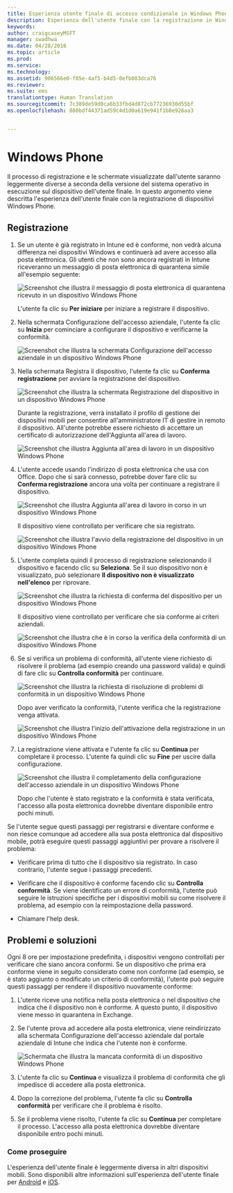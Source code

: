```yaml
---
title: Esperienza utente finale di accesso condizionale in Windows Phone
description: Esperienza dell'utente finale con la registrazione in Windows Phone.
keywords: 
author: craigcaseyMSFT
manager: swadhwa
ms.date: 04/28/2016
ms.topic: article
ms.prod: 
ms.service: 
ms.technology: 
ms.assetid: 906566e0-f05e-4af5-b4d5-0efb083dca76
ms.reviewer: 
ms.suite: ems
translationtype: Human Translation
ms.sourcegitcommit: 7c389de59d0ca6b33fbd4d872cb77236930d55bf
ms.openlocfilehash: 880bdf44371ad59c4d1d0a619e941f1b8e926aa3


---
```


# Windows Phone

Il processo di registrazione e le schermate visualizzate dall'utente saranno leggermente diverse a seconda della versione del sistema operativo in esecuzione sul dispositivo dell'utente finale.  In questo argomento viene descritta l'esperienza dell'utente finale con la registrazione di dispositivi Windows Phone.

## Registrazione

1.  Se un utente è già registrato in Intune ed è conforme, non vedrà alcuna differenza nei dispositivi Windows e continuerà ad avere accesso alla posta elettronica. Gli utenti che non sono ancora registrati in Intune riceveranno un messaggio di posta elettronica di quarantena simile all'esempio seguente:

    ![Screenshot che illustra il messaggio di posta elettronica di quarantena ricevuto in un dispositivo Windows Phone](./media/ProtectEmail/EUX-Windows-quarantineEmail.png)

    L'utente fa clic su **Per iniziare** per iniziare a registrare il dispositivo.

2.  Nella schermata Configurazione dell'accesso aziendale, l'utente fa clic su **Inizia** per cominciare a configurare il dispositivo e verificarne la conformità.

    ![Screenshot che illustra la schermata Configurazione dell'accesso aziendale in un dispositivo Windows Phone](./media/ProtectEmail/EUX-Windows1-company-Access-Setup.png)

3.  Nella schermata Registra il dispositivo, l'utente fa clic su **Conferma registrazione** per avviare la registrazione del dispositivo.

    ![Screenshot che illustra la schermata Registrazione del dispositivo in un dispositivo Windows Phone](./media/ProtectEmail/EUX-Windows3-enroll-Device.png)

    Durante la registrazione, verrà installato il profilo di gestione dei dispositivi mobili per consentire all'amministratore IT di gestire in remoto il dispositivo. All'utente potrebbe essere richiesto di accettare un certificato di autorizzazione dell'Aggiunta all'area di lavoro.

    ![Screenshot che illustra Aggiunta all'area di lavoro in un dispositivo Windows Phone](./media/ProtectEmail/EUX-Windows4-workplaceJoin1.png)

4.  L'utente accede usando l'indirizzo di posta elettronica che usa con Office. Dopo che si sarà connesso, potrebbe dover fare clic su **Conferma registrazione** ancora una volta per continuare a registrare il dispositivo.

    ![Screenshot che illustra Aggiunta all'area di lavoro in corso in un dispositivo Windows Phone](./media/ProtectEmail/EUX-Windows5-workplaceJoin2.png)

    Il dispositivo viene controllato per verificare che sia registrato.

    ![Screenshot che illustra l'avvio della registrazione del dispositivo in un dispositivo Windows Phone](./media/ProtectEmail/EUX-Windows6-checking-Enrollment.png)

5.  L'utente completa quindi il processo di registrazione selezionando il dispositivo e facendo clic su **Seleziona**. Se il suo dispositivo non è visualizzato, può selezionare **Il dispositivo non è visualizzato nell'elenco** per riprovare.

    ![Screenshot che illustra la richiesta di conferma del dispositivo per un dispositivo Windows Phone](./media/ProtectEmail/EUX-Windows7-confirm-Device.png)

    Il dispositivo viene controllato per verificare che sia conforme ai criteri aziendali.

    ![Screenshot che illustra che è in corso la verifica della conformità di un dispositivo Windows Phone](./media/ProtectEmail/EUX-Windows9-checking-Compliance.png)

6.  Se si verifica un problema di conformità, all'utente viene richiesto di risolvere il problema (ad esempio creando una password valida) e quindi di fare clic su **Controlla conformità** per continuare.

    ![Screenshot che illustra la richiesta di risoluzione di problemi di conformità in un dispositivo Windows Phone](./media/ProtectEmail/EUX-Windows13-resolve-Compliance.png)

    Dopo aver verificato la conformità, l'utente verifica che la registrazione venga attivata.

    ![Screenshot che illustra l'inizio dell'attivazione della registrazione in un dispositivo Windows Phone](./media/ProtectEmail/EUX-Windows10-activating-Enrollment.png)

7.  La registrazione viene attivata e l'utente fa clic su **Continua** per completare il processo. L'utente fa quindi clic su **Fine** per uscire dalla configurazione.

    ![Screenshot che illustra il completamento della configurazione dell'accesso aziendale in un dispositivo Windows Phone](./media/ProtectEmail/EUX-Windows11-COMPLETE.png)

    Dopo che l'utente è stato registrato e la conformità è stata verificata, l'accesso alla posta elettronica dovrebbe diventare disponibile entro pochi minuti.

Se l'utente segue questi passaggi per registrarsi e diventare conforme e non riesce comunque ad accedere alla sua posta elettronica dal dispositivo mobile, potrà eseguire questi passaggi aggiuntivi per provare a risolvere il problema:

-   Verificare prima di tutto che il dispositivo sia registrato. In caso contrario, l'utente segue i passaggi precedenti.

-   Verificare che il dispositivo è conforme facendo clic su **Controlla conformità**. Se viene identificato un errore di conformità, l'utente può seguire le istruzioni specifiche per i dispositivi mobili su come risolvere il problema, ad esempio con la reimpostazione della password.

-   Chiamare l'help desk.

## Problemi e soluzioni
Ogni 8 ore per impostazione predefinita, i dispositivi vengono controllati per verificare che siano ancora conformi. Se un dispositivo che prima era conforme viene in seguito considerato come non conforme (ad esempio, se è stato aggiunto o modificato un criterio di conformità), l'utente può seguire questi passaggi per rendere il dispositivo nuovamente conforme:

1.  L'utente riceve una notifica nella posta elettronica o nel dispositivo che indica che il dispositivo non è conforme. A questo punto, il dispositivo viene messo in quarantena in Exchange.

2.  Se l'utente prova ad accedere alla posta elettronica, viene reindirizzato alla schermata Configurazione dell'accesso aziendale dal portale aziendale di Intune che indica che l'utente non è conforme.

    ![Schermata che illustra la mancata conformità di un dispositivo Windows Phone](./media/ProtectEmail/EUX-Windows14-OutOfCompliance.png)

3.  L'utente fa clic su **Continua** e visualizza il problema di conformità che gli impedisce di accedere alla posta elettronica.

4.  Dopo la correzione del problema, l'utente fa clic su **Controlla conformità** per verificare che il problema è risolto.

5.  Se il problema viene risolto, l'utente fa clic su **Continua** per completare il processo. L'accesso alla posta elettronica dovrebbe diventare disponibile entro pochi minuti.

### Come proseguire
L'esperienza dell'utente finale è leggermente diversa in altri dispositivi mobili. Sono disponibili altre informazioni sull'esperienza dell'utente finale per [Android](end-user-experience-conditional-access-android.md) e [iOS](end-user-experience-conditional-access-ios.md).



<!--HONumber=Jul16_HO3-->


